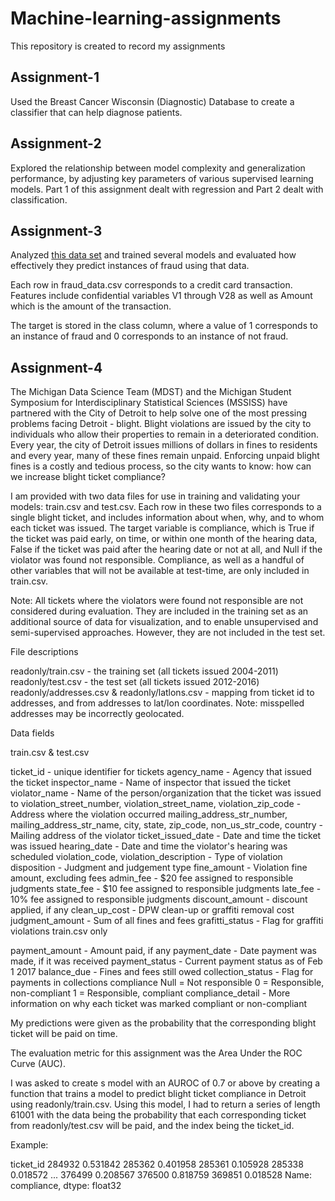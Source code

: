 # Machine-learning-assignments
This repository is created to record my assignments

## Assignment-1
Used the Breast Cancer Wisconsin (Diagnostic) Database to create a classifier that can help diagnose patients.

## Assignment-2
Explored the relationship between model complexity and generalization performance, by adjusting key parameters of various supervised learning models. Part 1 of this assignment dealt with regression and Part 2 dealt with classification.

## Assignment-3
Analyzed [this data set](https://www.kaggle.com/dalpozz/creditcardfraud) and trained several models and evaluated how effectively they predict instances of fraud using that data.

Each row in fraud_data.csv corresponds to a credit card transaction. Features include confidential variables V1 through V28 as well as Amount which is the amount of the transaction.

The target is stored in the class column, where a value of 1 corresponds to an instance of fraud and 0 corresponds to an instance of not fraud.

## Assignment-4
The Michigan Data Science Team (MDST) and the Michigan Student Symposium for Interdisciplinary Statistical Sciences (MSSISS) have partnered with the City of Detroit to help solve one of the most pressing problems facing Detroit - blight. Blight violations are issued by the city to individuals who allow their properties to remain in a deteriorated condition. Every year, the city of Detroit issues millions of dollars in fines to residents and every year, many of these fines remain unpaid. Enforcing unpaid blight fines is a costly and tedious process, so the city wants to know: how can we increase blight ticket compliance?

I am provided with two data files for use in training and validating your models: train.csv and test.csv. Each row in these two files corresponds to a single blight ticket, and includes information about when, why, and to whom each ticket was issued. The target variable is compliance, which is True if the ticket was paid early, on time, or within one month of the hearing data, False if the ticket was paid after the hearing date or not at all, and Null if the violator was found not responsible. Compliance, as well as a handful of other variables that will not be available at test-time, are only included in train.csv.

Note: All tickets where the violators were found not responsible are not considered during evaluation. They are included in the training set as an additional source of data for visualization, and to enable unsupervised and semi-supervised approaches. However, they are not included in the test set.

File descriptions

readonly/train.csv - the training set (all tickets issued 2004-2011)
readonly/test.csv - the test set (all tickets issued 2012-2016)
readonly/addresses.csv & readonly/latlons.csv - mapping from ticket id to addresses, and from addresses to lat/lon coordinates. 
Note: misspelled addresses may be incorrectly geolocated.

Data fields

train.csv & test.csv

ticket_id - unique identifier for tickets
agency_name - Agency that issued the ticket
inspector_name - Name of inspector that issued the ticket
violator_name - Name of the person/organization that the ticket was issued to
violation_street_number, violation_street_name, violation_zip_code - Address where the violation occurred
mailing_address_str_number, mailing_address_str_name, city, state, zip_code, non_us_str_code, country - Mailing address of the violator
ticket_issued_date - Date and time the ticket was issued
hearing_date - Date and time the violator's hearing was scheduled
violation_code, violation_description - Type of violation
disposition - Judgment and judgement type
fine_amount - Violation fine amount, excluding fees
admin_fee - $20 fee assigned to responsible judgments
state_fee - $10 fee assigned to responsible judgments
late_fee - 10% fee assigned to responsible judgments
discount_amount - discount applied, if any
clean_up_cost - DPW clean-up or graffiti removal cost
judgment_amount - Sum of all fines and fees
grafitti_status - Flag for graffiti violations
train.csv only

payment_amount - Amount paid, if any
payment_date - Date payment was made, if it was received
payment_status - Current payment status as of Feb 1 2017
balance_due - Fines and fees still owed
collection_status - Flag for payments in collections
compliance 
 Null = Not responsible
 0 = Responsible, non-compliant
 1 = Responsible, compliant
compliance_detail - More information on why each ticket was marked compliant or non-compliant

My predictions were given as the probability that the corresponding blight ticket will be paid on time.

The evaluation metric for this assignment was the Area Under the ROC Curve (AUC).

I was asked to create s model with an AUROC of 0.7 or above by creating a function that trains a model to predict blight ticket compliance in Detroit using readonly/train.csv. Using this model, I had to return a series of length 61001 with the data being the probability that each corresponding ticket from readonly/test.csv will be paid, and the index being the ticket_id.

Example:

ticket_id
   284932    0.531842
   285362    0.401958
   285361    0.105928
   285338    0.018572
             ...
   376499    0.208567
   376500    0.818759
   369851    0.018528
   Name: compliance, dtype: float32
